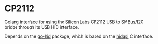 # CP2112
Golang interface for using the Silicon Labs CP2112 USB to SMBus/I2C bridge through its USB HID interface.

Depends on the [go-hid](https://github.com/sstallion/go-hid) package, which
is based on the [hidapi](https://github.com/signal11/hidapi) C interface.
